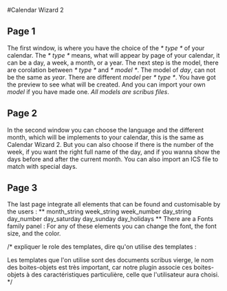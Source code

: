 #Calendar Wizard 2


## Page 1

The first window, is where you have the choice of the _* type *_ of your calendar. The _* type *_ means, what will appear by page of your calendar, it can be a day, a week, a month, or a year.
The next step is the model, there are corolation between _* type *_ and _* model *_. The model of *day*, can not be the same as *year*. There are different _*model*_ per _* type *_.
You have got the preview to see what will be created. And you can import your own _*model*_ if you have made one. _All models are scribus files_.

## Page 2

In the second window you can choose the language and the different month, which will be implements to your calendar, this is the same as Calendar Wizard 2.
But you can also choose if there is the number of the week, if you want the right full name of the day, and if you wanna show the days before and after the current month.
You can also import an ICS file to match with special days.

## Page 3

The last page integrate all elements that can be found and customisable by the users :
**
month_string
week_string
week_number
day_string
day_number
day_saturday
day_sunday
day_holidays
**
There are a Fonts family panel : For any of these elements you can change the font, the font size, and the color.


/* 
expliquer le role des templates, dire qu'on utilise des templates :

Les templates que l'on utilise sont des documents scribus vierge, le nom des boites-objets est très important, 
car notre plugin associe ces boites-objets à des caractéristiques particulière, celle que l'utilisateur aura choisi.  
*/